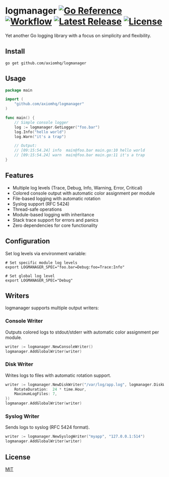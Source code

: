 # logmanager [![Go Reference][gopkg_badge]][gopkg] [![Workflow][workflow_badge]][workflow] [![Latest Release][release_badge]][release] [![License][license_badge]][license]

Yet another Go logging library with a focus on simplicity and flexibility.

## Install

```shell
go get github.com/axiomhq/logmanager
```

## Usage

```go
package main

import (
    "github.com/axiomhq/logmanager"
)

func main() {
    // Simple console logger
    log := logmanager.GetLogger("foo.bar")
    log.Info("hello world")
    log.Warn("it's a trap")

    // Output:
    // [09:15:54.24] info  main@foo.bar main.go:10 hello world
    // [09:15:54.24] warn  main@foo.bar main.go:11 it's a trap
}
```

## Features

- Multiple log levels (Trace, Debug, Info, Warning, Error, Critical)
- Colored console output with automatic color assignment per module
- File-based logging with automatic rotation
- Syslog support (RFC 5424)
- Thread-safe operations
- Module-based logging with inheritance
- Stack trace support for errors and panics
- Zero dependencies for core functionality

## Configuration

Set log levels via environment variable:

```shell
# Set specific module log levels
export LOGMANAGER_SPEC="foo.bar=Debug:foo=Trace:Info"

# Set global log level
export LOGMANAGER_SPEC="Debug"
```

## Writers

logmanager supports multiple output writers:

### Console Writer

Outputs colored logs to stdout/stderr with automatic color assignment per module.

```go
writer := logmanager.NewConsoleWriter()
logmanager.AddGlobalWriter(writer)
```

### Disk Writer

Writes logs to files with automatic rotation support.

```go
writer := logmanager.NewDiskWriter("/var/log/app.log", logmanager.DiskWriterConfig{
    RotateDuration:  24 * time.Hour,
    MaximumLogFiles: 7,
})
logmanager.AddGlobalWriter(writer)
```

### Syslog Writer

Sends logs to syslog (RFC 5424 format).

```go
writer := logmanager.NewSyslogWriter("myapp", "127.0.0.1:514")
logmanager.AddGlobalWriter(writer)
```

## License

[MIT](LICENSE)

<!-- Badges -->

[gopkg]: https://pkg.go.dev/github.com/axiomhq/logmanager
[gopkg_badge]: https://pkg.go.dev/badge/github.com/axiomhq/logmanager.svg
[workflow]: https://github.com/axiomhq/logmanager/actions/workflows/push.yaml
[workflow_badge]: https://img.shields.io/github/actions/workflow/status/axiomhq/logmanager/push.yaml?branch=main&ghcache=unused
[release]: https://github.com/axiomhq/logmanager/releases/latest
[release_badge]: https://img.shields.io/github/v/release/axiomhq/logmanager?ghcache=unused
[license]: LICENSE
[license_badge]: https://img.shields.io/github/license/axiomhq/logmanager?ghcache=unused
